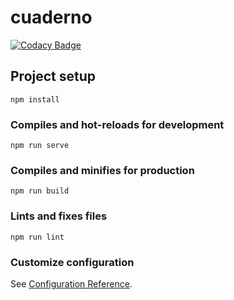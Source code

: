 # cuaderno

[![Codacy Badge](https://app.codacy.com/project/badge/Grade/59d9851fdf92484bbee3853965e277b1)](https://www.codacy.com/gh/nejdetkadir/cuaderno/dashboard?utm_source=github.com&amp;utm_medium=referral&amp;utm_content=nejdetkadir/cuaderno&amp;utm_campaign=Badge_Grade)

## Project setup
```
npm install
```

### Compiles and hot-reloads for development
```
npm run serve
```

### Compiles and minifies for production
```
npm run build
```

### Lints and fixes files
```
npm run lint
```

### Customize configuration
See [Configuration Reference](https://cli.vuejs.org/config/).
